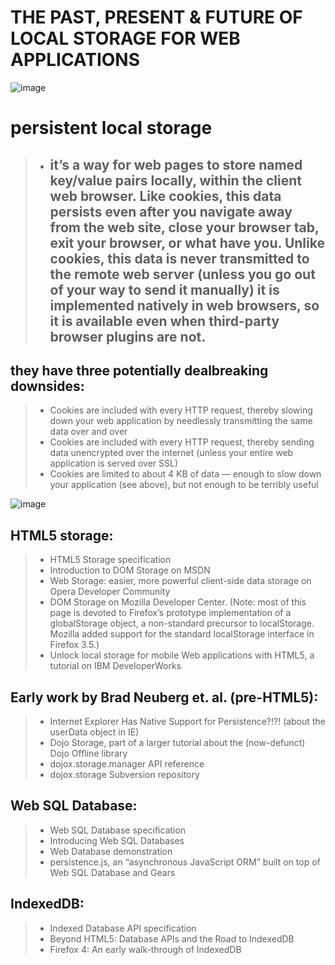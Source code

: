 # THE PAST, PRESENT & FUTURE OF LOCAL STORAGE FOR WEB APPLICATIONS

![image](https://i.ytimg.com/vi/rVyTjFofok0/maxresdefault.jpg)

# persistent local storage 
> - ## it’s a way for web pages to store named key/value pairs locally, within the client web browser. Like cookies, this data persists even after you navigate away from the web site, close your browser tab, exit your browser, or what have you. Unlike cookies, this data is never transmitted to the remote web server (unless you go out of your way to send it manually) it is implemented natively in web browsers, so it is available even when third-party browser plugins are not.

## they have three potentially dealbreaking downsides:

> - Cookies are included with every HTTP request, thereby slowing down your web application by needlessly transmitting the same data over and over
> - Cookies are included with every HTTP request, thereby sending data unencrypted over the internet (unless your entire web application is served over SSL)
> - Cookies are limited to about 4 KB of data — enough to slow down your application (see above), but not enough to be terribly useful

![image](https://i.pinimg.com/originals/ca/66/0a/ca660ac9b7985487984ce17e9acd8f73.jpg)

## HTML5 storage:

> -  HTML5 Storage specification
> - Introduction to DOM Storage on MSDN
> - Web Storage: easier, more powerful client-side data storage on Opera Developer Community
> - DOM Storage on Mozilla Developer Center. (Note: most of this page is devoted to Firefox’s prototype implementation of a globalStorage object, a non-standard precursor to localStorage. Mozilla added support for the standard localStorage interface in Firefox 3.5.)
> - Unlock local storage for mobile Web applications with HTML5, a tutorial on IBM DeveloperWorks

## Early work by Brad Neuberg et. al. (pre-HTML5):

> - Internet Explorer Has Native Support for Persistence?!?! (about the userData object in IE)
> - Dojo Storage, part of a larger tutorial about the (now-defunct) Dojo Offline library
> - dojox.storage.manager API reference
> - dojox.storage Subversion repository



## Web SQL Database:

> - Web SQL Database specification
> - Introducing Web SQL Databases
> - Web Database demonstration
> - persistence.js, an “asynchronous JavaScript ORM” built on top of Web SQL Database and Gears


## IndexedDB:

> - Indexed Database API specification
> - Beyond HTML5: Database APIs and the Road to IndexedDB
> - Firefox 4: An early walk-through of IndexedDB